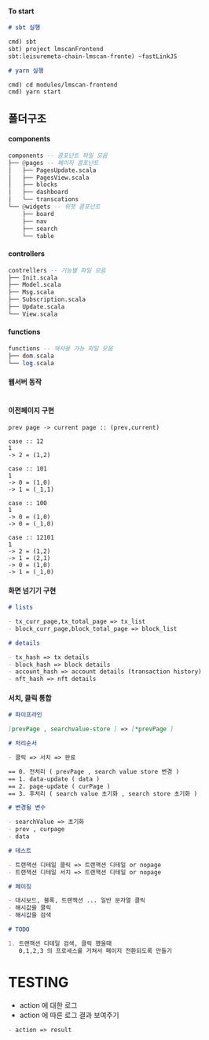 #### To start

```md
# sbt 실행

cmd) sbt
sbt) project lmscanFrontend
sbt:leisuremeta-chain-lmscan-fronte) ~fastLinkJS

# yarn 실행

cmd) cd modules/lmscan-frontend
cmd) yarn start
```

## 폴더구조

#### components

```hs
components -- 콤포넌트 파일 모음
├── @pages -- 페이지 콤포넌트
│   ├── PagesUpdate.scala
│   ├── PagesView.scala
│   ├── blocks
│   ├── dashboard
│   └── transcations
└── @widgets -- 위젯 콤포넌트
    ├── board
    ├── nav
    ├── search
    └── table
```

#### controllers

```hs
contrellers -- 기능별 파일 모음
├── Init.scala
├── Model.scala
├── Msg.scala
├── Subscription.scala
├── Update.scala
└── View.scala
```

#### functions

```hs
functions -- 재사용 가능 파일 모음
├── dom.scala
└── log.scala
```

#### 웹서버 동작

```hs

```

#### 이전페이지 구현

```
prev page -> current page :: (prev,current)

case :: 12
1
-> 2 = (1,2)

case :: 101
1
-> 0 = (1,0)
-> 1 = (_1,1)

case :: 100
1
-> 0 = (1,0)
-> 0 = (_1,0)

case :: 12101
1
-> 2 = (1,2)
-> 1 = (2,1)
-> 0 = (1,0)
-> 1 = (_1,0)
```

#### 화면 넘기기 구현

```md
# lists

- tx_curr_page,tx_total_page => tx_list
- block_curr_page,block_total_page => block_list

# details

- tx_hash => tx details
- block_hash => block details
- account_hash => account details (transaction history)
- nft_hash => nft details
```

#### 서치, 클릭 통합

```md
# 파이프라인

[prevPage , searchvalue-store ] => [*prevPage ]

# 처리순서

- 클릭 => 서치 => 완료

== 0. 전처리 ( prevPage , search value store 변경 )
== 1. data-update ( data )
== 2. page-update ( curPage )
== 3. 후처리 ( search value 초기화 , search store 초기화 )

# 변경될 변수

- searchValue => 초기화
- prev , curpage
- data

# 테스트

- 트랜잭션 디테일 클릭 => 트랜잭션 디테일 or nopage
- 트랜잭션 디테일 서치 => 트랜잭션 디테일 or nopage

# 페이징

- 대시보드, 블록, 트랜잭션 ... 일반 문자열 클릭
- 해시값을 클릭
- 해시값을 검색

# TODO

1. 트랜잭션 디테일 검색, 클릭 했을때
   0,1,2,3 의 프로세스를 거쳐서 페이지 전환되도록 만들기
```

# TESTING

- action 에 대한 로그
- action 에 따른 로그 결과 보여주기

```md
- action => result
```
